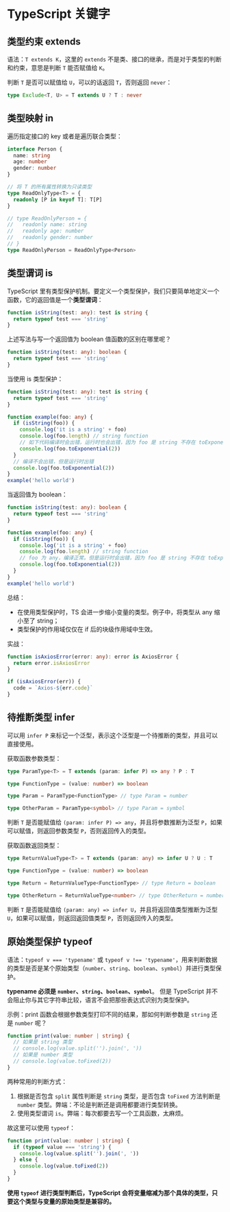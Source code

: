 # TypeScript 关键字

## 类型约束 extends

语法：`T extends K`，这里的 `extends` 不是类、接口的继承，而是对于类型的判断和约束，意思是判断 `T` 能否赋值给 `K`。

判断 `T` 是否可以赋值给 `U`，可以的话返回 `T`，否则返回 `never`：

```typescript
type Exclude<T, U> = T extends U ? T : never
```

## 类型映射 in

遍历指定接口的 key 或者是遍历联合类型：

```typescript
interface Person {
  name: string
  age: number
  gender: number
}

// 将 T 的所有属性转换为只读类型
type ReadOnlyType<T> = {
  readonly [P in keyof T]: T[P]
}

// type ReadOnlyPerson = {
//   readonly name: string
//   readonly age: number
//   readonly gender: number
// }
type ReadOnlyPerson = ReadOnlyType<Person>
```

## 类型谓词 is

TypeScript 里有类型保护机制。要定义一个类型保护，我们只要简单地定义一个函数，它的返回值是一个**类型谓词**：

```typescript
function isString(test: any): test is string {
  return typeof test === 'string'
}
```

上述写法与写一个返回值为 boolean 值函数的区别在哪里呢？

```typescript
function isString(test: any): boolean {
  return typeof test === 'string'
}
```

当使用 is 类型保护：

```typescript
function isString(test: any): test is string {
  return typeof test === 'string'
}

function example(foo: any) {
  if (isString(foo)) {
    console.log('it is a string' + foo)
    console.log(foo.length) // string function
    // 如下代码编译时会出错，运行时也会出错，因为 foo 是 string 不存在 toExponential 方法
    console.log(foo.toExponential(2))
  }
  // 编译不会出错，但是运行时出错
  console.log(foo.toExponential(2))
}
example('hello world')
```

当返回值为 boolean：

```typescript
function isString(test: any): boolean {
  return typeof test === 'string'
}

function example(foo: any) {
  if (isString(foo)) {
    console.log('it is a string' + foo)
    console.log(foo.length) // string function
    // foo 为 any，编译正常。但是运行时会出错，因为 foo 是 string 不存在 toExponential 方法
    console.log(foo.toExponential(2))
  }
}
example('hello world')
```

总结：

- 在使用类型保护时，TS 会进一步缩小变量的类型。例子中，将类型从 any 缩小至了 string；
- 类型保护的作用域仅仅在 if 后的块级作用域中生效。

实战：

```typescript
function isAxiosError(error: any): error is AxiosError {
  return error.isAxiosError
}

if (isAxiosError(err)) {
  code = `Axios-${err.code}`
}
```

## 待推断类型 infer

可以用 `infer P` 来标记一个泛型，表示这个泛型是一个待推断的类型，并且可以直接使用。

获取函数参数类型：

```typescript
type ParamType<T> = T extends (param: infer P) => any ? P : T

type FunctionType = (value: number) => boolean

type Param = ParamType<FunctionType> // type Param = number

type OtherParam = ParamType<symbol> // type Param = symbol
```

判断 `T` 是否能赋值给 `(param: infer P) => any`，并且将参数推断为泛型 `P`，如果可以赋值，则返回参数类型 `P`，否则返回传入的类型。

获取函数返回类型：

```typescript
type ReturnValueType<T> = T extends (param: any) => infer U ? U : T

type FunctionType = (value: number) => boolean

type Return = ReturnValueType<FunctionType> // type Return = boolean

type OtherReturn = ReturnValueType<number> // type OtherReturn = number
```

判断 `T` 是否能赋值给 `(param: any) => infer U`，并且将返回值类型推断为泛型 `U`，如果可以赋值，则返回返回值类型 `P`，否则返回传入的类型。

## 原始类型保护 typeof

语法：`typeof v === 'typename'` 或 `typeof v !== 'typename'`，用来判断数据的类型是否是某个原始类型（`number`、`string`、`boolean`、`symbol`）并进行类型保护。

**typename 必须是 `number`、`string`、`boolean`、`symbol`**。 但是 TypeScript 并不会阻止你与其它字符串比较，语言不会把那些表达式识别为类型保护。

示例：print 函数会根据参数类型打印不同的结果，那如何判断参数是 `string` 还是 `number` 呢？

```typescript
function print(value: number | string) {
  // 如果是 string 类型
  // console.log(value.split('').join(', '))
  // 如果是 number 类型
  // console.log(value.toFixed(2))
}
```

两种常用的判断方式：

1. 根据是否包含 `split` 属性判断是 `string` 类型，是否包含 `toFixed` 方法判断是 `number` 类型。弊端：不论是判断还是调用都要进行类型转换。
2. 使用类型谓词 `is`。弊端：每次都要去写一个工具函数，太麻烦。

故这里可以使用 `typeof`：

```typescript
function print(value: number | string) {
  if (typeof value === 'string') {
    console.log(value.split('').join(', '))
  } else {
    console.log(value.toFixed(2))
  }
}
```

**使用 `typeof` 进行类型判断后，TypeScript 会将变量缩减为那个具体的类型，只要这个类型与变量的原始类型是兼容的。**
